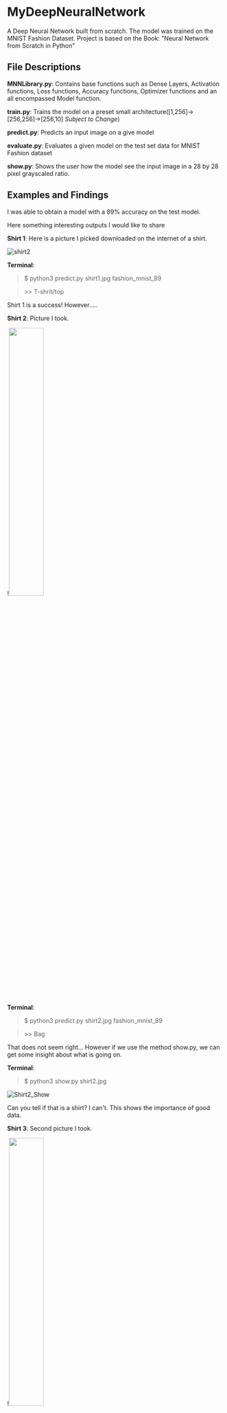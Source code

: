 # MyDeepNeuralNetwork

A Deep Neural Network built from scratch.
The model was trained on the MNIST Fashion Dataset.
Project is based on the Book: "Neural Network from Scratch in Python"

## File Descriptions
**MNNLibrary.py**: Contains base functions such as Dense Layers, Activation functions, Loss functions, Accuracy functions, Optimizer functions and an all encompassed Model function.

**train.py**: Trains the model on a preset small architecture([1,256]->[256,256]->[256,10] *Subject to Change*)

**predict.py**: Predicts an input image on a give model

**evaluate.py**: Evaluates a given model on the test set data for MNIST Fashion dataset

**show.py**: Shows the user how the model see the input image in a 28 by 28 pixel grayscaled ratio.

## Examples and Findings
I was able to obtain a model with a 89% accuracy on the test model.

Here something interesting outputs I would like to share


**Shirt 1**:
Here is a picture I picked downloaded on the internet of a shirt.

![shirt2](https://user-images.githubusercontent.com/20690770/135779845-d2cf47f5-4639-43d9-8ff9-1ea909700cea.jpeg)

**Terminal**:
 >$ python3 predict.py shirt1.jpg fashion_mnist_89 

 >\>\> T-shrit/top

Shirt 1 is a success! However.....


**Shirt 2**: Picture I took.

!<img src="https://user-images.githubusercontent.com/20690770/135780494-f66f3f23-3967-4e5f-8398-44fe3a45af51.jpg" width=40%>

**Terminal**:

 >$ python3 predict.py shirt2.jpg fashion_mnist_89 

 >\>\> Bag

That does not seem right... However if we use the method show.py, we can get some insight about what is going on.

**Terminal**:

 >$ python3 show.py shirt2.jpg

![Shirt2_Show](https://user-images.githubusercontent.com/20690770/135780828-c8850ea0-d9bf-49af-8681-a7ecded7e83c.png)

Can you tell if that is a shirt? I can't. 
This shows the importance of good data.

**Shirt 3**: Second picture I took.

!<img src="https://user-images.githubusercontent.com/20690770/135781010-c37886e7-20ab-4342-bbd0-d084990b873d.jpg" width=40%>

**Terminal**:

 >$ python3 predict.py shirt3.jpg fashion_mnist_89 

 >\>\> T-shrit/top

Bingo! And lets see the it in a 28x28 grayscale

![Shirt3_Show](https://user-images.githubusercontent.com/20690770/135781274-e8022e95-4aff-4d4c-8a7e-0960d24af6ba.png)

Looks kind of like a shirt. However lets change the shirt slightly

**Shirt 3**: The previous shirt changed slightly near the arm holes

!<img src="https://user-images.githubusercontent.com/20690770/135781346-a49d13ba-9d24-4fda-98e1-a9b32b274beb.jpg" width=40%>


**Terminal**:

 >$ python3 predict.py shirt3_2.jpg fashion_mnist_89
  
 >\>\> Bag

Another bag......... Lets check the show.py file.

![Shirt3_2_Show](https://user-images.githubusercontent.com/20690770/135781482-0ca19809-93dd-40ba-bddc-e607205b103e.png)

I can see the resemblance to a bag. Since this is a Neural Network not a Convolutional neural network, the model is examining each pixel rather than looking for features on the images themselves such as lines and curves which leads to this issue.

Finally, 

**Coat 1**: A picture of a coat I took.

!<img src="https://user-images.githubusercontent.com/20690770/135781865-3380a56e-cb92-47f2-824f-0736e318f4f6.jpg" width=40%>

**Terminal**: 

 >$ python3 predict.py coat1.jpg fashion_mnist_89 
 >
 >\>\> Coat

Looks Good! Lets check the show.py file

![coat1_Show](https://user-images.githubusercontent.com/20690770/135782042-702e9be7-bcb6-4b87-aec5-951e74c1ec85.png)


